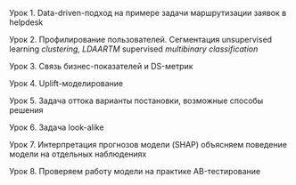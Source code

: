 Урок 1. Data-driven-подход на примере задачи маршрутизации заявок в helpdesk

Урок 2. Профилирование пользователей. Сегментация unsupervised learning _clustering, LDAARTM_ supervised _multibinary classification_

Урок 3. Связь бизнес-показателей и DS-метрик

Урок 4. Uplift-моделирование

Урок 5. Задача оттока варианты постановки, возможные способы решения

Урок 6. Задача look-alike

Урок 7. Интерпретация прогнозов модели (SHAP) объясняем поведение модели на отдельных наблюдениях

Урок 8. Проверяем работу модели на практике AB-тестирование
